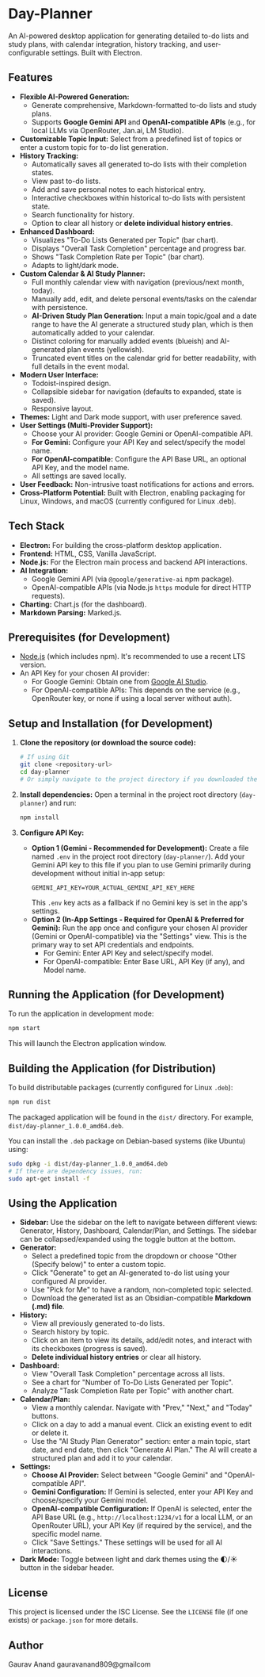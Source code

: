 # Day-Planner

An AI-powered desktop application for generating detailed to-do lists and study plans, with calendar integration, history tracking, and user-configurable settings. Built with Electron.

<!-- 
## Screenshot (Placeholder)
![App Screenshot](placeholder.png) 
(Replace placeholder.png with an actual screenshot of the application)
-->

## Features

*   **Flexible AI-Powered Generation:**
    *   Generate comprehensive, Markdown-formatted to-do lists and study plans.
    *   Supports **Google Gemini API** and **OpenAI-compatible APIs** (e.g., for local LLMs via OpenRouter, Jan.ai, LM Studio).
*   **Customizable Topic Input:** Select from a predefined list of topics or enter a custom topic for to-do list generation.
*   **History Tracking:**
    *   Automatically saves all generated to-do lists with their completion states.
    *   View past to-do lists.
    *   Add and save personal notes to each historical entry.
    *   Interactive checkboxes within historical to-do lists with persistent state.
    *   Search functionality for history.
    *   Option to clear all history or **delete individual history entries**.
*   **Enhanced Dashboard:**
    *   Visualizes "To-Do Lists Generated per Topic" (bar chart).
    *   Displays "Overall Task Completion" percentage and progress bar.
    *   Shows "Task Completion Rate per Topic" (bar chart).
    *   Adapts to light/dark mode.
*   **Custom Calendar & AI Study Planner:**
    *   Full monthly calendar view with navigation (previous/next month, today).
    *   Manually add, edit, and delete personal events/tasks on the calendar with persistence.
    *   **AI-Driven Study Plan Generation:** Input a main topic/goal and a date range to have the AI generate a structured study plan, which is then automatically added to your calendar.
    *   Distinct coloring for manually added events (blueish) and AI-generated plan events (yellowish).
    *   Truncated event titles on the calendar grid for better readability, with full details in the event modal.
*   **Modern User Interface:**
    *   Todoist-inspired design.
    *   Collapsible sidebar for navigation (defaults to expanded, state is saved).
    *   Responsive layout.
*   **Themes:** Light and Dark mode support, with user preference saved.
*   **User Settings (Multi-Provider Support):**
    *   Choose your AI provider: Google Gemini or OpenAI-compatible API.
    *   **For Gemini:** Configure your API Key and select/specify the model name.
    *   **For OpenAI-compatible:** Configure the API Base URL, an optional API Key, and the model name.
    *   All settings are saved locally.
*   **User Feedback:** Non-intrusive toast notifications for actions and errors.
*   **Cross-Platform Potential:** Built with Electron, enabling packaging for Linux, Windows, and macOS (currently configured for Linux .deb).

## Tech Stack

*   **Electron:** For building the cross-platform desktop application.
*   **Frontend:** HTML, CSS, Vanilla JavaScript.
*   **Node.js:** For the Electron main process and backend API interactions.
*   **AI Integration:**
    *   Google Gemini API (via `@google/generative-ai` npm package).
    *   OpenAI-compatible APIs (via Node.js `https` module for direct HTTP requests).
*   **Charting:** Chart.js (for the dashboard).
*   **Markdown Parsing:** Marked.js.

## Prerequisites (for Development)

*   [Node.js](https://nodejs.org/) (which includes npm). It's recommended to use a recent LTS version.
*   An API Key for your chosen AI provider:
    *   For Google Gemini: Obtain one from [Google AI Studio](https://aistudio.google.com/app/apikey).
    *   For OpenAI-compatible APIs: This depends on the service (e.g., OpenRouter key, or none if using a local server without auth).

## Setup and Installation (for Development)

1.  **Clone the repository (or download the source code):**
    ```bash
    # If using Git
    git clone <repository-url>
    cd day-planner 
    # Or simply navigate to the project directory if you downloaded the source
    ```

2.  **Install dependencies:**
    Open a terminal in the project root directory (`day-planner`) and run:
    ```bash
    npm install
    ```

3.  **Configure API Key:**
    *   **Option 1 (Gemini - Recommended for Development):** Create a file named `.env` in the project root directory (`day-planner/`). Add your Gemini API key to this file if you plan to use Gemini primarily during development without initial in-app setup:
        ```
        GEMINI_API_KEY=YOUR_ACTUAL_GEMINI_API_KEY_HERE
        ```
        This `.env` key acts as a fallback if no Gemini key is set in the app's settings.
    *   **Option 2 (In-App Settings - Required for OpenAI & Preferred for Gemini):** Run the app once and configure your chosen AI provider (Gemini or OpenAI-compatible) via the "Settings" view. This is the primary way to set API credentials and endpoints.
        *   For Gemini: Enter API Key and select/specify model.
        *   For OpenAI-compatible: Enter Base URL, API Key (if any), and Model name.

## Running the Application (for Development)

To run the application in development mode:
```bash
npm start
```
This will launch the Electron application window.

## Building the Application (for Distribution)

To build distributable packages (currently configured for Linux `.deb`):
```bash
npm run dist
```
The packaged application will be found in the `dist/` directory. For example, `dist/day-planner_1.0.0_amd64.deb`.

You can install the `.deb` package on Debian-based systems (like Ubuntu) using:
```bash
sudo dpkg -i dist/day-planner_1.0.0_amd64.deb
# If there are dependency issues, run:
sudo apt-get install -f
```

## Using the Application

*   **Sidebar:** Use the sidebar on the left to navigate between different views: Generator, History, Dashboard, Calendar/Plan, and Settings. The sidebar can be collapsed/expanded using the toggle button at the bottom.
*   **Generator:**
    *   Select a predefined topic from the dropdown or choose "Other (Specify below)" to enter a custom topic.
    *   Click "Generate" to get an AI-generated to-do list using your configured AI provider.
    *   Use "Pick for Me" to have a random, non-completed topic selected.
    *   Download the generated list as an Obsidian-compatible **Markdown (.md) file**.
*   **History:**
    *   View all previously generated to-do lists.
    *   Search history by topic.
    *   Click on an item to view its details, add/edit notes, and interact with its checkboxes (progress is saved).
    *   **Delete individual history entries** or clear all history.
*   **Dashboard:**
    *   View "Overall Task Completion" percentage across all lists.
    *   See a chart for "Number of To-Do Lists Generated per Topic".
    *   Analyze "Task Completion Rate per Topic" with another chart.
*   **Calendar/Plan:**
    *   View a monthly calendar. Navigate with "Prev," "Next," and "Today" buttons.
    *   Click on a day to add a manual event. Click an existing event to edit or delete it.
    *   Use the "AI Study Plan Generator" section: enter a main topic, start date, and end date, then click "Generate AI Plan." The AI will create a structured plan and add it to your calendar.
*   **Settings:**
    *   **Choose AI Provider:** Select between "Google Gemini" and "OpenAI-compatible API".
    *   **Gemini Configuration:** If Gemini is selected, enter your API Key and choose/specify your Gemini model.
    *   **OpenAI-compatible Configuration:** If OpenAI is selected, enter the API Base URL (e.g., `http://localhost:1234/v1` for a local LLM, or an OpenRouter URL), your API Key (if required by the service), and the specific model name.
    *   Click "Save Settings." These settings will be used for all AI interactions.
*   **Dark Mode:** Toggle between light and dark themes using the 🌓/☀️ button in the sidebar header.

## License

This project is licensed under the ISC License. See the `LICENSE` file (if one exists) or `package.json` for more details.

## Author

Gaurav Anand
gauravanand809@gmailcom
